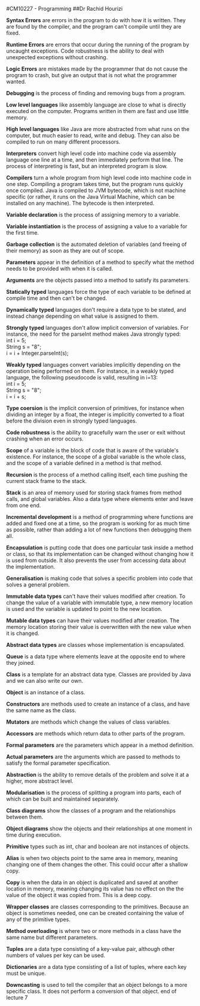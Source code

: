 #CM10227 - Programming
##Dr Rachid Hourizi

**Syntax Errors** are errors in the program to do with how it is written. They are found by the compiler, and the program can't compile until they are fixed.

**Runtime Errors** are errors that occur during the running of the program by uncaught exceptions. Code robustness is the ability to deal with unexpected exceptions without crashing.

**Logic Errors** are mistakes made by the programmer that do not cause the program to crash, but give an output that is not what the programmer wanted.

**Debugging** is the process of finding and removing bugs from a program.

**Low level languages** like assembly language are close to what is directly executed on the computer. Programs written in them are fast and use little memory.

**High level languages** like Java are more abstracted from what runs on the computer, but much easier to read, write and debug. They can also be compiled to run on many different processors.

**Interpreters** convert high level code into machine code via assembly language one line at a time, and then immediately perform that line. The process of interpreting is fast, but an interpreted program is slow.

**Compilers** turn a whole program from high level code into machine code in one step. Compiling a program takes time, but the program runs quickly once compiled. Java is compiled to JVM bytecode, which is not machine specific (or rather, it runs on the Java Virtual Machine, which can be installed on any machine). The bytecode is then interpreted.

**Variable declaration** is the process of assigning memory to a variable.

**Variable instantiation** is the process of assigning a value to a variable for the first time.

**Garbage collection** is the automated deletion of variables (and freeing of their memory) as soon as they are out of scope.

**Parameters** appear in the definition of a method to specify what the method needs to be provided with when it is called.

**Arguments** are the objects passed into a method to satisfy its parameters.

**Statically typed** languages force the type of each variable to be defined at compile time and then can't be changed.

**Dynamically typed** languages don't require a data type to be stated, and instead change depending on what value is assigned to them.

**Strongly typed** languages don't allow implicit conversion of variables. For instance, the need for the parseInt method makes Java strongly typed:  
	int i = 5;  
	String s = "8";  
	i = i + Integer.parseInt(s);  

**Weakly typed** languages convert variables implicitly depending on the operation being performed on them. For instance, in a weakly typed language, the following pseudocode is valid, resulting in i=13:  
	int i = 5;  
	String s = "8";  
	i = i + s;  

**Type coersion** is the implicit conversion of primitives, for instance when dividing an integer by a float, the integer is implicitly converted to a float before the division even in strongly typed languages.

**Code robustness** is the ability to gracefully warn the user or exit without crashing when an error occurs.

**Scope** of a variable is the block of code that is aware of the variable's existence. For instance, the scope of a global variable is the whole class, and the scope of a variable defined in a method is that method.

**Recursion** is the process of a method calling itself, each time pushing the current stack frame to the stack.

**Stack** is an area of memory used for storing stack frames from method calls, and global variables. Also a data type where elements enter and leave from one end.

**Incremental development** is a method of programming where functions are added and fixed one at a time, so the program is working for as much time as possible, rather than adding a lot of new functions then debugging them all.

**Encapsulation** is putting code that does one particular task inside a method or class, so that its implementation can be changed without changing how it is used from outside. It also prevents the user from accessing data about the implementation.

**Generalisation** is making code that solves a specific problem into code that solves a general problem.

**Immutable data types** can't have their values modified after creation. To change the value of a variable with immutable type, a new memory location is used and the variable is updated to point to the new location.

**Mutable data types** can have their values modified after creation. The memory location storing their value is overwritten with the new value when it is changed.

**Abstract data types** are classes whose implementation is encapsulated.

**Queue** is a data type where elements leave at the opposite end to where they joined.

**Class** is a template for an abstract data type. Classes are provided by Java and we can also write our own.

**Object** is an instance of a class.

**Constructors** are methods used to create an instance of a class, and have the same name as the class.

**Mutators** are methods which change the values of class variables.

**Accessors** are methods which return data to other parts of the program.

**Formal parameters** are the parameters which appear in a method definition.

**Actual parameters** are the arguments which are passed to methods to satisfy the formal parameter specification.

**Abstraction** is the ability to remove details of the problem and solve it at a higher, more abstract level.

**Modularisation** is the process of splitting a program into parts, each of which can be built and maintained separately.

**Class diagrams** show the classes of a program and the relationships between them.

**Object diagrams** show the objects and their relationships at one moment in time during execution.

**Primitive** types such as int, char and boolean are not instances of objects.

**Alias** is when two objects point to the same area in memory, meaning changing one of them changes the other. This could occur after a shallow copy.

**Copy** is when the data in an object is duplicated and saved at another location in memory, meaning changing its value has no effect on the the value of the object it was copied from. This is a deep copy.

**Wrapper classes** are classes corresponding to the primitives. Because an object is sometimes needed, one can be created containing the value of any of the primitive types.

**Method overloading** is where two or more methods in a class have the same name but different parameters.

**Tuples** are a data type consisting of a key-value pair, although other numbers of values per key can be used.

**Dictionaries** are a data type consisting of a list of tuples, where each key must be unique.

**Downcasting** is used to tell the compiler that an object belongs to a more specific class. It does not perform a conversion of that object.
end of lecture 7
